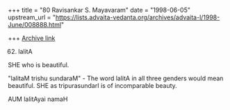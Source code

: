 +++
title = "80 Ravisankar S. Mayavaram"
date = "1998-06-05"
upstream_url = "https://lists.advaita-vedanta.org/archives/advaita-l/1998-June/008888.html"

+++
[Archive link](https://lists.advaita-vedanta.org/archives/advaita-l/1998-June/008888.html)

62. lalitA

SHE who is beautiful.

"lalitaM trishu sundaraM" - The word lalitA in all three genders would
mean beautiful. SHE as tripurasundarI is of incomparable beauty.

AUM lalitAyai namaH

